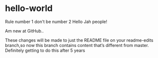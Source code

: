 # hello-world
Rule number 1 don't be number 2
Hello Jah people!

Am new at GitHub..

These changes will be made to just the README file on your readme-edits branch,so now this branch contains content that’s different from master.
Definitely getting to do this after 5 years  
